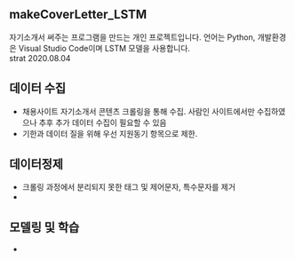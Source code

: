 ## makeCoverLetter_LSTM
자기소개서 써주는 프로그램을 만드는 개인 프로젝트입니다. 언어는 Python, 개발환경은 Visual Studio Code이며 LSTM 모델을 사용합니다.  
strat 2020.08.04


## 데이터 수집
- 채용사이트 자기소개서 콘텐츠 크롤링을 통해 수집. 사람인 사이트에서만 수집하였으나 추후 추가 데이터 수집이 필요할 수 있음
- 기한과 데이터 질을 위해 우선 지원동기 항목으로 제한.
   
## 데이터정제
- 크롤링 과정에서 분리되지 못한 태그 및 제어문자, 특수문자를 제거
- 
    
## 모델링 및 학습
-
